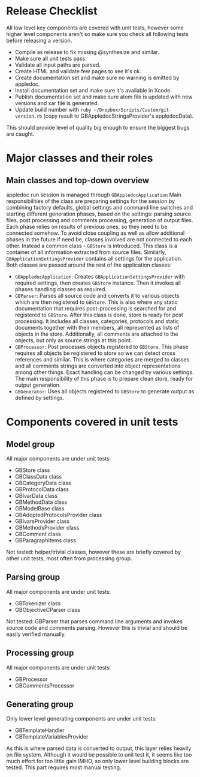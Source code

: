 Release Checklist
=================

All low level key components are covered with unit tests, however some higher level components aren't so make sure you check all following tests before releasing a version.

- Compile as release to fix missing @synthesize and similar.
- Make sure all unit tests pass.
- Validate all input paths are parsed.
- Create HTML and validate few pages to see it's ok.
- Create documentation set and make sure no warning is emitted by appledoc.
- Install documentation set and make sure it's available in Xcode.
- Publish documentation set and make sure atom file is updated with new versions and xar file is generated.
- Update build number with `ruby ~/Dropbox/Scripts/Custom/git-version.rb` (copy result to GBAppledocStringsProvider's appledocData).

This should provide level of quality big enough to ensure the biggest bugs are caught.


Major classes and their roles
=============================

Main classes and top-down overview
----------------------------------

appledoc run session is managed through `GBAppledocApplication` Main responsibilities of the class are preparing settings for the session by combining factory defaults, global settings and command line switches and starting different generation phases, based on the settings: parsing source files, post processing and comments processing, generation of output files. Each phase relies on results of previous ones, so they need to be connected somehow. To avoid close coupling as well as allow additional phases in the future if need be, classes involved are not connected to each other. Instead a common class - `GBStore` is introduced. This class is a container of all information extracted from source files. Similarly, `GBApplicationSettingsProvider` contains all settings for the application. Both classes are passed around the rest of the application classes:

- `GBAppledocApplication`: Creates `GBApplicationSettingsProvider` with required settings, then creates `GBStore` instance. Then it invokes all phases handling classes as required.
- `GBParser`: Parses all source code and converts it to various objects which are then registered to `GBStore`. This is also where any static documentation that requires post-processing is searched for and registered to `GBStore`. After this class is done, store is ready for post processing. It includes all classes, categories, protocols and static documents together with their members, all represented as lists of objects in the store. Additionally, all comments are attached to the objects, but only as source strings at this point.
- `GBProcessor`: Post processes objects registered to `GBStore`. This phase requires all objects be registered to store so we can detect cross references and similar. This is where categories are merged to classes and all comments strings are converted into object representations among other things. Exact handling can be changed by various settings. The main responsibility of this phase is to prepare clean store, ready for output generation.
- `GBGenerator`: Uses all objects registered to `GBStore` to generate output as defined by settings.


Components covered in unit tests
================================

Model group
-----------

All major components are under unit tests:

- GBStore class
- GBClassData class
- GBCategoryData class
- GBProtocolData class
- GBIvarData class
- GBMethodData class
- GBModelBase class
- GBAdoptedProtocolsProvider class
- GBIvarsProvider class
- GBMethodsProvider class
- GBComment class
- GBParagraphItems class

Not tested: helper/trivial classes, however these are briefly covered by other unit tests, most often from processing group.


Parsing group
-------------

All major components are under unit tests:

- GBTokenizer class
- GBObjectiveCParser class

Not tested: GBParser that parses command line arguments and invokes source code and comments parsing. However this is trivial and should be easily verified manually.


Processing group
----------------

All major components are under unit tests:

- GBProcessor
- GBCommentsProcessor


Generating group
----------------

Only lower level generating components are under unit tests:

- GBTemplateHandler
- GBTemplateVariablesProvider

As this is where parsed data is converted to output, this layer relies heavily on file system. Although it would be possible to unit test it, it seems like too much effort for too little gain IMHO, so only lower level building blocks are tested. This part requires most manual testing.
